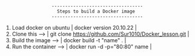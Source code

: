                       ---------------------------------- 
                        Steps to build a Docker image
                      ----------------------------------
1. Load docker on ubuntu | docker version 20.10.22 |
2. Clone this -->        | git clone https://github.com/Sur1010/Docker_lesson.git |
3. Build the image -->   | docker build -t "name" . |
4. Run the container --> | docker run -d -p="80:80" name |




                      
